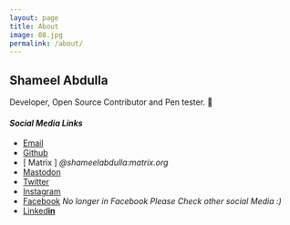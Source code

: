 ```yaml
---
layout: page
title: About
image: 08.jpg
permalink: /about/
---
```


## Shameel Abdulla
Developer, Open Source Contributor and Pen tester. 🖤   
   

#### *Social Media Links*
* [Email ](mailto:shameelabdullanp@disroot.org "Email id")    
* [Github](https://github.com/shameelabdullanp/ "Github")   
* [ Matrix ] *@shameelabdulla:matrix.org*   
* <a rel="me" href="https://mstdn.social/@shameelabdulla">Mastodon</a>
* [Twitter]( https://twitter.com/shameel_abdulla "Twitter")
* [Instagram]( https://www.instagram.com/abdulla_shameel/ "Instagram")
* [Facebook]( https://www.fb.com/shameel.abdulla.np/ "No longer in Facebook") *No longer in Facebook Please Check other social Media :)*    
* [Linked**in**](https://www.linkedin.com/in/shameel-abdulla-a49121147/ "Linkedin")
